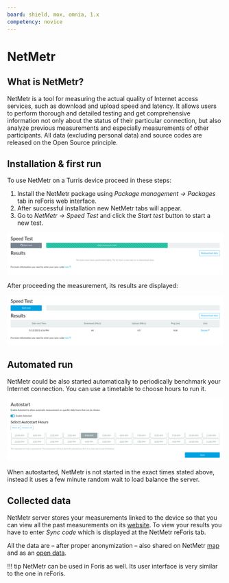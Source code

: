 ```yaml
---
board: shield, mox, omnia, 1.x
competency: novice
---
```

# NetMetr

## What is NetMetr?

NetMetr is a tool for measuring the actual quality of Internet access services,
such as download and upload speed and latency. It allows users to perform
thorough and detailed testing and get comprehensive information not only about
the status of their particular connection, but also analyze previous
measurements and especially measurements of other participants. All data
(excluding personal data) and source codes are released on the Open Source
principle.

## Installation & first run

To use NetMetr on a Turris device proceed in these steps:

1. Install the NetMetr package using _Package management → Packages_ tab in
   reForis web interface.
2. After successful installation new NetMetr tabs will appear.
3. Go to _NetMetr → Speed Test_ and click the _Start test_ button to start
   a new test.

![NetMetr Speed Test](netmetr-speedtest.png)

After proceeding the measurement, its results are displayed:

![NetMetr measurement results](netmetr-results.png)

## Automated run

NetMetr could be also started automatically to periodically benchmark your
Internet connection. You can use a timetable to choose hours to run it.

![NetMetr Timetable](netmetr-autostart.png)

When autostarted, NetMetr is not started in the exact times stated above,
instead it uses a few minute random wait to load balance the server.

## Collected data

NetMetr server stores your measurements linked to the device so that you can
view all the past measurements on its [website](https://www.netmetr.cz/en/my.html).
To view your results you have to enter *Sync code* which is displayed at
the NetMetr reForis tab.

All the data are – after proper anonymization – also shared on NetMetr
[map](https://www.netmetr.cz/en/map.html) and as an
[open data](https://www.netmetr.cz/en/open-data.html).

!!! tip
    NetMetr can be used in Foris as well. Its user interface is very similar
    to the one in reForis.
